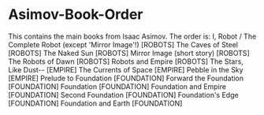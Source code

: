 # Asimov-Book-Order

This contains the main books from Isaac Asimov.
The order is:
I, Robot / The Complete Robot (except 'Mirror Image'!) [ROBOTS]
The Caves of Steel [ROBOTS]
The Naked Sun [ROBOTS]
Mirror Image (short story) [ROBOTS]
The Robots of Dawn [ROBOTS]
Robots and Empire [ROBOTS]
The Stars, Like Dust-- [EMPIRE]
The Currents of Space [EMPIRE]
Pebble in the Sky [EMPIRE]
Prelude to Foundation [FOUNDATION]
Forward the Foundation [FOUNDATION]
Foundation [FOUNDATION]
Foundation and Empire [FOUNDATION]
Second Foundation [FOUNDATION]
Foundation's Edge [FOUNDATION]
Foundation and Earth [FOUNDATION]

